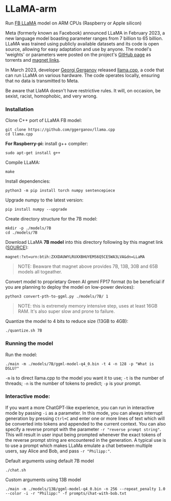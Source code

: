 # LLaMA-arm
Run [FB LLaMA](https://github.com/facebookresearch/llama/) model on ARM CPUs (Raspberry or Apple silicon)

Meta (formerly known as Facebook) announced LLaMA in February 2023, a new language model boasting parameter ranges from 7 billion to 65 billion. LLaMA was trained using publicly available datasets and its code is open source, allowing for easy adaptation and use by anyone. The model's 'weights' or parameters were posted on the project's [GitHub page](https://github.com/facebookresearch/llama/) as torrents and [magnet links](https://github.com/facebookresearch/llama/pull/73).

In March 2023, developer [Georgi Gerganov](https://github.com/ggerganov) released [llama.cpp](https://github.com/ggerganov/llama.cpp), a code that can run LLaMA on various hardware. The code operates locally, ensuring that no data is transmitted to Meta.


Be aware that LlaMA doesn't have restrictive rules. It will, on occasion, be sexist, racist, homophobic, and very wrong.

### Installation
Clone C++ port of LLaMA FB model:
```shell
git clone https://github.com/ggerganov/llama.cpp
cd llama.cpp
```
**For Raspberry-pi:** install g++ compiler:
```shell
sudo apt-get install g++
```
Compile LLaMA:
```shell
make
```

Install dependencies:
```shell
python3 -m pip install torch numpy sentencepiece
```

Upgrade numpy to the latest version:
```shell
pip install numpy --upgrade
```

Create directory structure for the 7B model:
```shell
mkdir -p ./models/7B
cd ./models/7B
```
Download LLaMA **7B model** into this directory following by this magnet link ([SOURCE](https://github.com/facebookresearch/llama/pull/73)):

```shell
magnet:?xt=urn:btih:ZXXDAUWYLRUXXBHUYEMS6Q5CE5WA3LVA&dn=LLaMA
```
> NOTE: Beaware that magnet above provides 7B, 13B, 30B and 65B models all togeather.

Convert model to proprietary Green AI gmml FP17 format (to be beneficial if you are planning to deploy the model on low-power devices):
```shell
python3 convert-pth-to-ggml.py ./models/7B/ 1
```
> NOTE: this is extremely memory intensive step, uses at least 16GB RAM. It's also super slow and prone to failure.

Quantize the model to 4 bits to reduce size (13GB to 4GB):
```shell
./quantize.sh 7B
```

### Running the model
Run the model:
```shell
./main -m ./models/7B/ggml-model-q4_0.bin -t 4 -n 128 -p "What is DSLU?"
```
`-m` is to direct llama.cpp to the model you want it to use; 
`-t` is the number of threads; 
`-n` is the number of tokens to predict; 
`-p` is your prompt.


### Interactive mode:
If you want a more ChatGPT-like experience, you can run in interactive mode by passing `-i` as a parameter. In this mode, you can always interrupt generation by pressing `Ctrl+C` and enter one or more lines of text which will be converted into tokens and appended to the current context. You can also specify a reverse prompt with the parameter `-r "reverse prompt string"`. This will result in user input being prompted whenever the exact tokens of the reverse prompt string are encountered in the generation. A typical use is to use a prompt which makes LLaMa emulate a chat between multiple users, say Alice and Bob, and pass `-r "Philipp:"`.


Default arguments using default 7B model
```shell
./chat.sh
```
Custom arguments using 13B model
```shell
./main -m ./models/13B/ggml-model-q4_0.bin -n 256 --repeat_penalty 1.0 --color -i -r "Philipp:" -f prompts/chat-with-bob.txt
```
